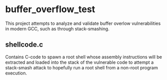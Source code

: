 # buffer_overflow_test
This project attempts to analyze and validate buffer overlow vulnerabilities in modern GCC, such as through stack-smashing.

shellcode.c
------------
Contains C-code to spawn a root shell whose assembly instructions will be extracted and loaded into the stack of the vulnerable code to attempt a stack-smash attack to hopefully run a root shell from a non-root program execution.
